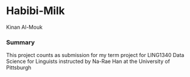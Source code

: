 # Habibi-Milk
Kinan Al-Mouk
### Summary 
This project counts as submission for my term project for LING1340 Data Science for Linguists instructed by Na-Rae Han at the University of Pittsburgh


  
